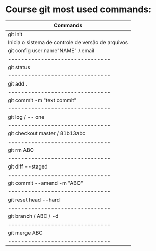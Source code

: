 # Course git most used commands:

| Commands                      |
|-------------------------------|            
| git init                      |            
|Inicia o sistema de controle de versão de arquivos |            
| git config user.name"NAME" /.email   |             
|-------------------------------|            
| git status                    |            
|-------------------------------|            
| git add .                     |            
|-------------------------------|            
| git commit -m "text commit"   |            
|-------------------------------|             
| git log / -- one              |             
|-------------------------------|             
| git checkout master / 81b13abc| 
|-------------------------------|
| git rm ABC                    |
|-------------------------------|
| git diff --staged             |
|-------------------------------|
| git commit --amend -m "ABC"   |
|-------------------------------|
| git reset head --hard         |
|-------------------------------|
| git branch / ABC / -d         |
|-------------------------------|
| git merge ABC                 |
|-------------------------------|
